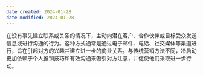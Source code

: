```yaml
---
date created: 2024-01-28
date modified: 2024-01-28
---
```

在没有事先建立联系或关系的情况下，主动向潜在客户、合作伙伴或目标受众发送信息或进行沟通的行为。这种方式通常是通过电子邮件、电话、社交媒体等渠道进行，旨在引起对方的兴趣并建立进一步的商业关系。与传统营销方法不同，冷启动更加依赖于个人推销技巧和有效沟通来吸引对方注意，并促使他们采取进一步行动。